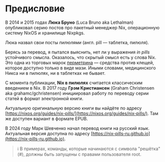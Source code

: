 # Предисловие

В 2014 и 2015 годах **Люка Бруно** (Luca Bruno aka Lethalman) опубликовал серию постов про пакетный менеджер Nix, операционную систему NixOS и хранилище Nixpkgs.

Люка назвал свои посты *пилюлями* (англ. pill — таблетка, пилюля).

Берясь за перевод, я пытался выяснить, нет ли у выражения *in pills* устойчивого смысла.
Оказалось, что скрытый смысл есть у слова Nix.
Это одна из торговых марок [перметрина](https://ru.wikipedia.org/wiki/%D0%9F%D0%B5%D1%80%D0%BC%D0%B5%D1%82%D1%80%D0%B8%D0%BD) — средства против клещей, которое доступно только в виде мази.
Иными словами, медицинского Никса ни в пилюлях, ни в таблетках не бывает.

С момента публикации, **Nix в пилюлях** считается классическим введением в Nix. В 2017 году **Грэм Кристиансен** (Graham Christensen aka grahamc/gchristensen) инициировал работу по переводу серии статей в формат электронной книги.

Актуальную оригинальную версию книги вы найдёте по адресу [https://nixos.org/guides/nix-pills/](https://nixos.org/guides/nix-pills/).
Там же доступен вариант в формате EPUB.

В 2024 году Марк Шевченко начал перевод книги на русский язык.
Актуальная версия доступна по адресу [https://nix-pills-ru.github.io](https://nix-pills-ru.github.io).

> ℹ️ В примерах, команды, которые начинаются с символа "решётка" (#), должны быть запущены с правами пользователя root.
